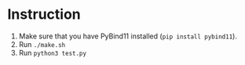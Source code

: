 # Instruction

1. Make sure that you have PyBind11 installed (`pip install pybind11`).
2. Run `./make.sh`
3. Run `python3 test.py`
